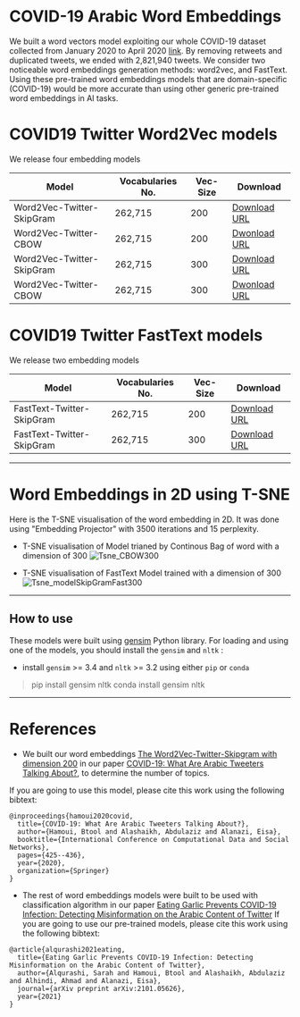 # COVID-19 Arabic Word Embeddings
 
We built a word vectors model exploiting our whole COVID-19 dataset collected from January 2020 to April 2020 [link](https://github.com/SarahAlqurashi/COVID-19-Arabic-Tweets-Dataset). By removing retweets and duplicated tweets, we ended with 2,821,940 tweets. We consider two noticeable word embeddings generation methods: word2vec, and FastText.
Using these pre-trained word embeddings models that are domain-specific (COVID-19) would be more accurate than using other generic pre-trained word embeddings in AI tasks. 



# COVID19 Twitter Word2Vec models  
We release four embedding models 

| Model | Vocabularies No.| Vec-Size | Download |
| ------------- | ------------- |------------- |------------- |
| Word2Vec-Twitter-SkipGram | 262,715 | 200  | [Download URL](https://drive.google.com/file/d/1Ds5Bl0jCkHbmOKckuW3uFvnncav_0uO_/view?usp=sharing)|
| Word2Vec-Twitter-CBOW | 262,715 | 200  | [Dwonload URL](https://drive.google.com/file/d/1ybI-WCNH-W17_v9X2oUAjIQNO8IOCapm/view?usp=sharing)|
| Word2Vec-Twitter-SkipGram | 262,715 | 300  | [Download URL](https://drive.google.com/file/d/1ycEpVys1qx_iCKJ5EiybLm5WQsJv0Hxu/view?usp=sharing)|
| Word2Vec-Twitter- CBOW | 262,715 | 300  | [Dwonload URL](https://drive.google.com/file/d/1VYeLsFhecETzQQGMaIVMG2aXBIZA9yVf/view?usp=sharing)|

# COVID19 Twitter FastText models  
We release two embedding models 


| Model | Vocabularies No.| Vec-Size | Download |
| ------------- | ------------- |------------- |------------- |
| FastText-Twitter-SkipGram | 262,715 | 200  | [Download URL](https://drive.google.com/file/d/1XpJotgk7Y6XX6wIuHTUNM0hC7qmeg8xC/view?usp=sharing)|
| FastText-Twitter-SkipGram | 262,715 | 300  | [Download URL](https://drive.google.com/file/d/1XgFTZp-Abv5-Op9cNLO25eJSuQO2nHer/view?usp=sharing) |

****************
# Word Embeddings in 2D using T-SNE
Here is the T-SNE visualisation of the word embedding in 2D. It was done using "Embedding Projector" with 3500 iterations and 15 perplexity.

- T-SNE visualisation of Model trianed by Continous Bag of word with a dimension of 300 
![Tsne_CBOW300](https://user-images.githubusercontent.com/18370351/111040683-3f078780-8445-11eb-8aa0-32161978ab90.jpg)

- T-SNE visualisation of FastText Model trained with a dimension of 300 
![Tsne_modelSkipGramFast300](https://user-images.githubusercontent.com/18370351/111040850-3b283500-8446-11eb-87df-d2b12ffd558c.jpg)

***************************************************************************
## How to use 
These models were built using [gensim](https://radimrehurek.com/gensim/models/fasttext.html) Python library. 
For loading and using one of the models, you should install the `gensim` and `nltk` :
- install `gensim` >= 3.4 and `nltk` >= 3.2 using either `pip` or `conda`

> pip install gensim nltk
> conda install gensim nltk

******************************************

# References
- We built our word embeddings [The Word2Vec-Twitter-Skipgram with dimension 200](https://drive.google.com/file/d/1Ds5Bl0jCkHbmOKckuW3uFvnncav_0uO_/view?usp=sharing) in our paper [COVID-19: What Are Arabic Tweeters Talking About?](https://link.springer.com/chapter/10.1007%2F978-3-030-66046-8_35), to determine the number of topics.
 
If you are going to use this model, please cite this work using the following bibtext: 
```cite
@inproceedings{hamoui2020covid,
  title={COVID-19: What Are Arabic Tweeters Talking About?},
  author={Hamoui, Btool and Alashaikh, Abdulaziz and Alanazi, Eisa},
  booktitle={International Conference on Computational Data and Social Networks},
  pages={425--436},
  year={2020},
  organization={Springer}
}
```
- The rest of word embeddings models were built to be used with classification algorithm in our paper
[Eating Garlic Prevents COVID-19 Infection: Detecting Misinformation on the Arabic Content of Twitter](https://arxiv.org/abs/2101.05626)
If you are going to use our pre-trained models, please cite this work using the following bibtext: 
```cite
@article{alqurashi2021eating,
  title={Eating Garlic Prevents COVID-19 Infection: Detecting Misinformation on the Arabic Content of Twitter},
  author={Alqurashi, Sarah and Hamoui, Btool and Alashaikh, Abdulaziz and Alhindi, Ahmad and Alanazi, Eisa},
  journal={arXiv preprint arXiv:2101.05626},
  year={2021}
}
```
